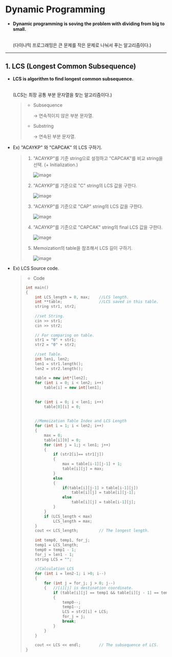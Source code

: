 # Dynamic Programming

* **Dynamic programming is soving the problem with dividing from big to small.**

  <br>(다이나믹 프로그래밍은 큰 문제를 작은 문제로 나눠서 푸는 알고리즘이다.)

------

## 1. LCS (Longest Common Subsequence)

- **LCS is algorithm to find longest common subsequence.**

  <br>(LCS는 최장 공통 부분 문자열을 찾는 알고리즘이다.)

  > * Subsequence
  >
  >   → 연속적이지 않은 부분 문자열.
  >
  > * Substring
  >
  >   → 연속된 부분 문자열.



- Ex) "ACAYKP" 와 "CAPCAK" 의 LCS 구하기.

  > 1. "ACAYKP"를 기준 string으로 설정하고 "CAPCAK"를 비교 string을 선택. (+ Initialization.)
  >
  >    ![image](https://user-images.githubusercontent.com/23169707/50851045-83141480-1330-11e9-89f6-6f4496ce1801.png)
  >
  > 2. "ACAYKP"를 기준으로 "C" string의 LCS 값을 구한다.
  >
  >    ![image](https://user-images.githubusercontent.com/23169707/50851123-b9ea2a80-1330-11e9-978a-5969c7a7c7f5.png)
  >
  > 3. "ACAYKP"를 기준으로 "CAP" string의 LCS 값을 구한다.
  >
  >    ![image](https://user-images.githubusercontent.com/23169707/50851162-d7b78f80-1330-11e9-94a7-dde8354e3b84.png)
  >
  > 4. "ACAYKP"를 기준으로 "CAPCAK" string의 final LCS 값을 구한다.
  >
  >    ![image](https://user-images.githubusercontent.com/23169707/50851205-f9b11200-1330-11e9-9ad6-3794371aacf5.png)
  >
  > 5. Memoization의 table을 참조해서 LCS 길이 구하기.
  >
  >    ![image](https://user-images.githubusercontent.com/23169707/50850948-3e887900-1330-11e9-8a4c-62aa8427865c.png)

- Ex) LCS Source code.

  > * Code
  >
  > ```c++
  > int main() 
  > {
  >     int LCS_length = 0, max;	//LCS length.
  >     int **table; 				//LCS saved in this table.
  >     string str1, str2;
  >  
  >     //set String.
  >     cin >> str1;
  >     cin >> str2;
  >     
  >     // For comparing on table.
  >     str1 = "0" + str1;
  >     str2 = "0" + str2;
  >  
  >     //set Table.
  >     int len1, len2;
  >     len1 = str1.length();
  >     len2 = str2.length();
  >  
  >     table = new int*[len2];
  >     for (int i = 0; i < len2; i++) 
  >         table[i] = new int[len1];
  >     
  >  
  >     for (int i = 0; i < len1; i++) 
  >         table[0][i] = 0;
  >     
  >  
  >     //Memoization Table Index and LCS Length
  >     for (int i = 1; i < len2; i++) 
  >     {
  >         max = 0;
  >         table[i][0] = 0;
  >         for (int j = 1;j < len1; j++) 
  >         {
  >             if (str2[i]== str1[j])
  >             {
  >                 max = table[i-1][j-1] + 1;
  >                 table[i][j] = max;
  >             }
  >             else 
  >             {
  >                 if(table[i][j-1] > table[i-1][j])
  >                     table[i][j] = table[i][j-1];
  >                 else
  >                     table[i][j] = table[i-1][j];
  >             }
  >         }
  >         if (LCS_length < max)
  >             LCS_length = max;
  >     }
  >     cout << LCS_length;			// The longest length.
  >  
  >     int temp0, temp1, for_j;
  >     temp1 = LCS_length;
  >     temp0 = temp1 - 1;
  >     for_j = len1 - 1;
  >     string LCS = "";
  >  
  >     //Calculation LCS 
  >     for (int i = len2-1; i >0; i--)
  >     {
  >         for (int j = for_j; j > 0; j--) 
  >         {	//[i][j] is destination coordinate.
  >             if (table[i][j] == temp1 && table[i][j - 1] == temp0 && table[i - 1][j - 1] == temp0 && table[i - 1][j] == temp0)
  >             {
  >                 temp0--;
  >                 temp1--;
  >                 LCS = str2[i] + LCS;
  >                 for_j = j;
  >                 break;
  >             }
  >         }
  >     }
  >  
  >     cout << LCS << endl;		// The subsequence of LCS.
  > }
  > ```